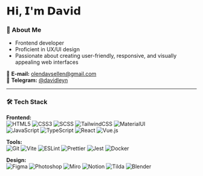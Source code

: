 # 𝗛𝗶, 𝗜'𝗺 𝗗𝗮𝘃𝗶𝗱

### 👋 About Me
- Frontend developer
- Proficient in UX/UI design  
- Passionate about creating user-friendly, responsive, and visually appealing web interfaces  

📩 **E-mail:** olendavsellen@gmail.com  
💬 **Telegram:** [@davidleyn](https://t.me/davidleyn)  

---

### 🛠 Tech Stack

**Frontend:**  
![HTML5](https://img.shields.io/badge/HTML5-E34F26?style=flat&logo=html5&logoColor=fff)
![CSS3](https://img.shields.io/badge/CSS3-1572B6?style=flat&logo=css3&logoColor=fff)
![SCSS](https://img.shields.io/badge/SCSS-CC6699?style=flat&logo=sass&logoColor=fff)
![TailwindCSS](https://img.shields.io/badge/TailwindCSS-38B2AC?style=flat&logo=tailwind-css&logoColor=fff)
![MaterialUI](https://img.shields.io/badge/Material_UI-007FFF?style=flat&logo=mui&logoColor=fff)  
![JavaScript](https://img.shields.io/badge/JavaScript-F7DF1E?style=flat&logo=javascript&logoColor=000)
![TypeScript](https://img.shields.io/badge/TypeScript-3178C6?style=flat&logo=typescript&logoColor=fff)
![React](https://img.shields.io/badge/React-61DAFB?style=flat&logo=react&logoColor=000)
![Vue.js](https://img.shields.io/badge/Vue.js-4FC08D?style=flat&logo=vue.js&logoColor=fff)

**Tools:**  
![Git](https://img.shields.io/badge/Git-F05032?style=flat&logo=git&logoColor=white) 
![Vite](https://img.shields.io/badge/Vite-646CFF?style=flat&logo=vite&logoColor=white) 
![ESLint](https://img.shields.io/badge/ESLint-4B32C3?style=flat&logo=eslint&logoColor=white) 
![Prettier](https://img.shields.io/badge/Prettier-F7B93E?style=flat&logo=prettier&logoColor=black) 
![Jest](https://img.shields.io/badge/Jest-C21325?style=flat&logo=jest&logoColor=white) 
![Docker](https://img.shields.io/badge/Docker-2496ED?style=flat&logo=docker&logoColor=white)

**Design:**  
![Figma](https://img.shields.io/badge/Figma-F24E1E?style=flat&logo=figma&logoColor=white) 
![Photoshop](https://img.shields.io/badge/Photoshop-31A8FF?style=flat) 
![Miro](https://img.shields.io/badge/Miro-000000?style=flat&logo=miro&logoColor=white) 
![Notion](https://img.shields.io/badge/Notion-000000?style=flat&logo=notion&logoColor=white) 
![Tilda](https://img.shields.io/badge/Tilda-FF5733?style=flat) 
![Blender](https://img.shields.io/badge/Blender-F5792A?style=flat&logo=blender&logoColor=white)
